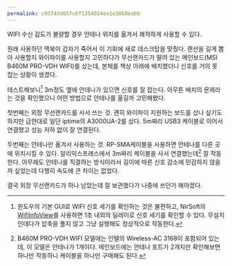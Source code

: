 ```yaml
---
permalink: c9374dd65fc6f1354924ea1e38b8eabb
---
```

WIFI 수신 감도가 불량할 경우 안테나 위치를 옮겨서 쾌적하게 사용할 수 있다.

원래 사용하던 맥북이 갑자기 죽어서 이 기회에 새로 데스크탑을 맞췄다. 랜선을 길게 뽑아 사용할지 와이파이를 사용할지 고민하다가 무선랜카드가 딸려 있는 메인보드(MSI B460M PRO-VDH WIFI)를 샀는데, 본체를 책상 아래에 배치했더니 신호를 거의 못 잡는 상황이 생겼다.

테스트해보니[^1] 3m정도 옆에 안테나가 있으면 신호를 잘 잡는다. 아무튼 배치의 문제라는 것을 확인했으니 어떤 방법으로 안테나를 옮길까 고민해봤다.

첫번째는 외장 무선랜카드를 사서 쓰는 것. 괜히 와이파이 지원하는 보드를 샀나 싶기도 하지만 급한대로 일단 iptime의 A3000UA-2를 샀다. 5m짜리 USB3 케이블로 이어서 연결했고 성능 저하 없이 잘 연결된다.

두번째는 안테나만 옮겨서 사용하는 것. RP-SMA케이블을 사용하면 안테나를 다른 곳에 위치시킬 수 있다. 알리익스프레스에서 3m짜리 케이블을 사서 연결했는데[^2] 잘 작동한다. 아무래도 안테나를 직결하는 방식이라서 길이에 따른 신호 감소에 민감하지 않을까 싶었는데 다행히 속도에 큰 차이는 없었다.

결국 외장 무선랜카드가 하나 남았는데 잘 보관했다가 나중에 쓰던가 해야겠다.

[^1]: 윈도우의 기본 GUI로 WIFI 신호 세기를 확인하는 것은 불편하고, NirSoft의 [WifiInfoView](https://www.nirsoft.net/utils/wifi_information_view.html)를 사용하면 1초 내외의 딜레이로 신호 세기를 확인할 수 있다. 무설치인데다가 압축을 풀지 않고 그냥 실행해도 정상적으로 작동한다.

[^2]: B460M PRO-VDH WIFI 모델에는 인텔의 Wireless-AC 3168이 포함되어 있는데, 이 모델은 안테나가 1개이다. 메인보드에는 안테나 포트가 2개지만 확인해보면 하나만 작동하니 케이블을 하나만 구매해도 된다.
